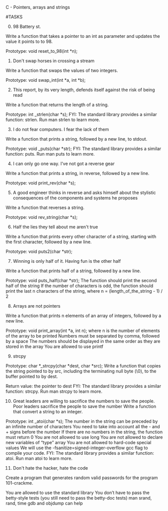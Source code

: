 C - Pointers, arrays and strings

#TASKS

0. 98 Battery st.

Write a function that takes a pointer to an int as parameter and updates the value it points to to 98.

Prototype: void reset_to_98(int *n);

1. Don't swap horses in crossing a stream

Write a function that swaps the values of two integers.

Prototype: void swap_int(int *a, int *b);

2. This report, by its very length, defends itself against the risk of being read

Write a function that returns the length of a string.

Prototype: int _strlen(char *s);
FYI: The standard library provides a similar function: strlen. Run man strlen to learn more.

3. I do not fear computers. I fear the lack of them

Write a function that prints a string, followed by a new line, to stdout.

Prototype: void _puts(char *str);
FYI: The standard library provides a similar function: puts. Run man puts to learn more.

4. I can only go one way. I've not got a reverse gear

Write a function that prints a string, in reverse, followed by a new line.

Prototype: void print_rev(char *s);

5. A good engineer thinks in reverse and asks himself about the stylistic consequences of the components and systems he proposes

Write a function that reverses a string.

Prototype: void rev_string(char *s);

6. Half the lies they tell about me aren't true

Write a function that prints every other character of a string, starting with the first character, followed by a new line.

Prototype: void puts2(char *str);

7. Winning is only half of it. Having fun is the other half

Write a function that prints half of a string, followed by a new line.

Prototype: void puts_half(char *str);
The function should print the second half of the string
If the number of characters is odd, the function should print the last n characters of the string, where n = (length_of_the_string - 1) / 2

8. Arrays are not pointers

Write a function that prints n elements of an array of integers, followed by a new line.

Prototype: void print_array(int *a, int n);
where n is the number of elements of the array to be printed
Numbers must be separated by comma, followed by a space
The numbers should be displayed in the same order as they are stored in the array
You are allowed to use printf

9. strcpy

Prototype: char *_strcpy(char *dest, char *src);
Write a function that copies the string pointed to by src, including the terminating null byte (\0), to the buffer pointed to by dest.

Return value: the pointer to dest
FYI: The standard library provides a similar function: strcpy. Run man strcpy to learn more.

10. Great leaders are willing to sacrifice the numbers to save the people. Poor leaders sacrifice the people to save the number
Write a function that convert a string to an integer.

Prototype: int _atoi(char *s);
The number in the string can be preceded by an infinite number of characters
You need to take into account all the - and + signs before the number
If there are no numbers in the string, the function must return 0
You are not allowed to use long
You are not allowed to declare new variables of “type” array
You are not allowed to hard-code special values
We will use the -fsanitize=signed-integer-overflow gcc flag to compile your code.
FYI: The standard library provides a similar function: atoi. Run man atoi to learn more.

11. Don't hate the hacker, hate the code

Create a program that generates random valid passwords for the program 101-crackme.

You are allowed to use the standard library
You don’t have to pass the betty-style tests (you still need to pass the betty-doc tests)
man srand, rand, time
gdb and objdump can help

